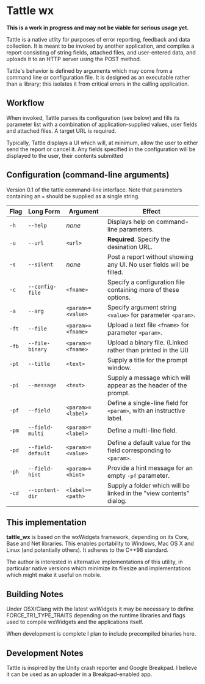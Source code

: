 # Tattle wx

**This is a work in progress and may not be viable for serious usage yet.**

Tattle is a native utlity for purposes of error reporting, feedback and data collection.  It is meant to be invoked by another application, and compiles a report consisting of string fields, attached files, and user-entered data, and uploads it to an HTTP server using the POST method.

Tattle's behavior is defined by arguments which may come from a command line or configuration file.  It is designed as an executable rather than a library; this isolates it from critical errors in the calling application.


## Workflow

When invoked, Tattle parses its configuration (see below) and fills its parameter list with a combination of application-supplied values, user fields and attached files.  A target URL is required.

Typically, Tattle displays a UI which will, at minimum, allow the user to either send the report or cancel it.  Any fields specified in the configuration will be displayed to the user, their contents submitted


## Configuration (command-line arguments)

Version 0.1 of the tattle command-line interface.  Note that parameters containing an `=` should be supplied as a single string.

| Flag  | Long Form        | Argument          | Effect |
|-------|------------------|-------------------|--------|
| `-h`  | `--help`         | _none_            | Displays help on command-line parameters. |
| `-u`  | `--url`          | `<url>`           | **Required**.  Specify the desination URL. |
| `-s`  | `--silent`       | _none_            | Post a report without showing any UI.  No user fields will be filled. |
| `-c`  | `--config-file`  | `<fname>`         | Specify a configuration file containing more of these options. |
| `-a`  | `--arg`          | `<param>=<value>` | Specify argument string `<value>` for parameter `<param>`. |
| `-ft` | `--file`         | `<param>=<fname>` | Upload a text file `<fname>` for parameter `<param>`. |
| `-fb` | `--file-binary`  | `<param>=<fname>` | Upload a binary file.  (Linked rather than printed in the UI) |
| `-pt` | `--title`        | `<text>`          | Supply a title for the prompt window. |
| `-pi` | `--message`      | `<text>`          | Supply a message which will appear as the header of the prompt. |
| `-pf` | `--field`        | `<param>=<label>` | Define a single-line field for `<param>`, with an instructive label. |
| `-pm` | `--field-multi`  | `<param>=<label>` | Define a multi-line field. |
| `-pd` | `--field-default`| `<param>=<value>` | Define a default value for the field corresponding to `<param>`. |
| `-ph` | `--field-hint`   | `<param>=<hint>`  | Provide a hint message for an empty `-pf` parameter. |
| `-cd` | `--content-dir`  | `<label>=<path>`  | Supply a folder which will be linked in the "view contents" dialog. |


## This implementation

**tattle_wx** is based on the wxWidgets framework, depending on its Core, Base and Net libraries.  This enables portability to Windows, Mac OS X and Linux (and potentially others).  It adheres to the C++98 standard.

The author is interested in alternative implementations of this utility, in particular native versions which minimize its filesize and implementations which might make it useful on mobile.


## Building Notes

Under OSX/Clang with the latest wxWidgets it may be necessary to define FORCE_TR1_TYPE_TRAITS depending on the runtime libraries and flags used to compile wxWidgets and the applications itself.

When development is complete I plan to include precompiled binaries here.


## Development Notes

Tattle is inspired by the Unity crash reporter and Google Breakpad.  I believe it can be used as an uploader in a Breakpad-enabled app.
